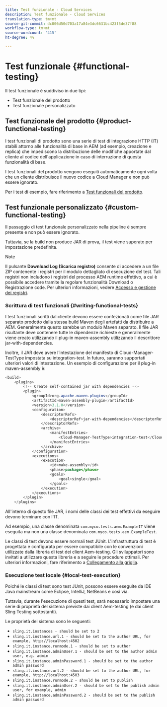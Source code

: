 ```yaml
---
title: Test funzionale - Cloud Services
description: Test funzionale - Cloud Services
translation-type: tm+mt
source-git-commit: dc006d50d703a17a84e3dc6631bc423f5de37f88
workflow-type: tm+mt
source-wordcount: '415'
ht-degree: 4%

---
```



# Test funzionale {#functional-testing}

Il test funzionale è suddiviso in due tipi:

* Test funzionale del prodotto
* Test funzionale personalizzato

## Test funzionale del prodotto {#product-functional-testing}

I test funzionali di prodotto sono una serie di test di integrazione HTTP (IT) stabili attorno alle funzionalità di base in AEM (ad esempio, creazione e replica) che impediscono la distribuzione delle modifiche apportate dal cliente al codice dell&#39;applicazione in caso di interruzione di questa funzionalità di base.

I test funzionali del prodotto vengono eseguiti automaticamente ogni volta che un cliente distribuisce il nuovo codice a Cloud Manager e non può essere ignorato.

Per i test di esempio, fare riferimento a [Test funzionali del prodotto](https://github.com/adobe/aem-test-samples/tree/aem-cloud/smoke).

## Test funzionale personalizzato {#custom-functional-testing}

Il passaggio di test funzionale personalizzato nella pipeline è sempre presente e non può essere ignorato.

Tuttavia, se la build non produce JAR di prova, il test viene superato per impostazione predefinita.

>[!NOTE]
>Il pulsante **Download Log (Scarica registro)** consente di accedere a un file ZIP contenente i registri per il modulo dettagliato di esecuzione del test. Tali registri non includono i registri del processo AEM runtime effettivo, a cui è possibile accedere tramite la regolare funzionalità Download o Registrazione code. Per ulteriori informazioni, vedere [Accesso e gestione dei registri](/help/implementing/cloud-manager/manage-logs.md).


### Scrittura di test funzionali {#writing-functional-tests}

I test funzionali scritti dal cliente devono essere confezionati come file JAR separato prodotto dalla stessa build Maven degli artefatti da distribuire a AEM. Generalmente questo sarebbe un modulo Maven separato. Il file JAR risultante deve contenere tutte le dipendenze richieste e generalmente viene creato utilizzando il plug-in maven-assembly utilizzando il descrittore jar-with-dependencies.

Inoltre, il JAR deve avere l’intestazione del manifesto di Cloud-Manager-TestType impostata su integration-test. In futuro, saranno supportati ulteriori valori di intestazione. Un esempio di configurazione per il plug-in maven-assembly è:

```java
<build>
    <plugins>
        <!-- Create self-contained jar with dependencies -->
        <plugin>
            <groupId>org.apache.maven.plugins</groupId>
            <artifactId>maven-assembly-plugin</artifactId>
            <version>3.1.0</version>
            <configuration>
                <descriptorRefs>
                    <descriptorRef>jar-with-dependencies</descriptorRef>
                </descriptorRefs>
                <archive>
                    <manifestEntries>
                        <Cloud-Manager-TestType>integration-test</Cloud-Manager-TestType>
                    </manifestEntries>
                </archive>
            </configuration>
            <executions>
                <execution>
                    <id>make-assembly</id>
                    <phase>package</phase>
                    <goals>
                        <goal>single</goal>
                    </goals>
                </execution>
            </executions>
        </plugin>
    </plugins>
```

All&#39;interno di questo file JAR, i nomi delle classi dei test effettivi da eseguire devono terminare con l&#39;IT.

Ad esempio, una classe denominata `com.myco.tests.aem.ExampleIT` viene eseguita ma non una classe denominata `com.myco.tests.aem.ExampleTest`.

Le classi di test devono essere normali test JUnit. L&#39;infrastruttura di test è progettata e configurata per essere compatibile con le convenzioni utilizzate dalla libreria di test dei client Aem-testing. Gli sviluppatori sono invitati a utilizzare questa libreria e a seguire le procedure ottimali. Per ulteriori informazioni, fare riferimento a [Collegamento alla griglia](https://github.com/adobe/aem-testing-clients).

### Esecuzione test locale {#local-test-execution}

Poiché le classi di test sono test JUnit, possono essere eseguite da IDE Java mainstream come Eclipse, IntelliJ, NetBeans e così via.

Tuttavia, durante l&#39;esecuzione di questi test, sarà necessario impostare una serie di proprietà del sistema previste dai client Aem-testing (e dai client Sling Testing sottostanti).

Le proprietà del sistema sono le seguenti:

* `sling.it.instances - should be set to 2`
* `sling.it.instance.url.1 - should be set to the author URL, for example, http://localhost:4502`
* `sling.it.instance.runmode.1 - should be set to author`
* `sling.it.instance.adminUser.1 - should be set to the author admin user, e.g. admin`
* `sling.it.instance.adminPassword.1 - should be set to the author admin password`
* `sling.it.instance.url.2 - should be set to the author URL, for example, http://localhost:4503`
* `sling.it.instance.runmode.2 - should be set to publish`
* `sling.it.instance.adminUser.2 - should be set to the publish admin user, for example, admin`
* `sling.it.instance.adminPassword.2 - should be set to the publish admin password`

